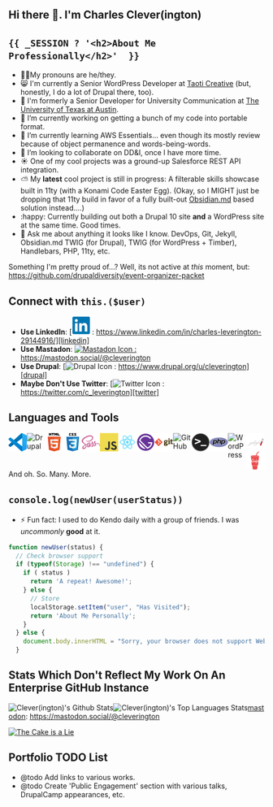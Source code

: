 ## Hi there 👋. I'm Charles Clever(ington)

## `{{ _SESSION ? '<h2>About Me Professionally</h2>'  }}`

- 🏳️‍🌈My pronouns are he/they.
- 😸 I'm currently a Senior WordPress Developer at [Taoti Creative](https://taoti.com/) (but, honestly, I do a lot of Drupal there, too).
- :metal: I'm formerly a Senior Developer for University Communication at [The University of Texas at Austin][utexas]. 
- 🔭 I’m currently working on getting a bunch of my code into portable format.
- 🌱 I’m currently learning AWS Essentials... even though its mostly review because of object permanence and words-being-words.
- 👯 I’m looking to collaborate on DD&I, once I have more time.
- :sunny: One of my cool projects was a ground-up Salesforce REST API integration.
- ⛅ My **latest** cool project is still in progress: A filterable skills showcase built in 11ty (with a Konami Code Easter Egg).  (Okay, so I MIGHT just be dropping that 11ty build in favor of a fully built-out [Obsidian.md](Obsidian.md) based solution instead....)
- :happy: Currently building out both a Drupal 10 site **and** a WordPress site at the same time. Good times.
- 💬 Ask me about anything it looks like I know. DevOps, Git, Jekyll, Obsidian.md TWIG (for Drupal), TWIG (for WordPress + Timber), Handlebars, PHP, 11ty, etc.

Something I'm pretty proud of...? Well, its not active at *this* moment, but: https://github.com/drupaldiversity/event-organizer-packet 

## Connect with `this.($user)`

- **Use LinkedIn**: [<img alt="LinkedIn Icon" width="36px" src="https://raw.githubusercontent.com/devicons/devicon/1119b9f84c0290e0f0b38982099a2bd027a48bf1/icons/linkedin/linkedin-original.svg" /> : https://www.linkedin.com/in/charles-leverington-29144916/][linkedin]
- **Use Mastadon**: <a rel="me" href="https://mastodon.social/@cleverington"><img alt="Mastadon Icon" width="36px " src="https://upload.wikimedia.org/wikipedia/commons/thumb/d/d5/Mastodon_logotype_%28simple%29_new_hue.svg/800px-Mastodon_logotype_%28simple%29_new_hue.svg.png" /> : https://mastodon.social/@cleverington</a>
- **Use Drupal**: [<img alt="Drupal Icon" width="36px" src="https://img.icons8.com/color/2x/drupal.png" /> : https://www.drupal.org/u/cleverington][drupal]
- **Maybe Don't Use Twitter**: [<img alt="Twitter Icon" width="36px " src="https://www.iitk.ac.in/dord/images/icons/twitter-icon-no-background-11.png" /> : https://twitter.com/c_leverington][twitter]


## Languages and Tools

<img align="left" alt="Visual Studio Code" width="36px" src="https://raw.githubusercontent.com/github/explore/80688e429a7d4ef2fca1e82350fe8e3517d3494d/topics/visual-studio-code/visual-studio-code.png" />
<img align="left" alt="Drupal" width="36px" src="https://img.icons8.com/color/2x/drupal.png" />
<img align="left" alt="HTML5" width="36px" src="https://raw.githubusercontent.com/github/explore/80688e429a7d4ef2fca1e82350fe8e3517d3494d/topics/html/html.png" />
<img align="left" alt="CSS3" width="36px" src="https://raw.githubusercontent.com/github/explore/80688e429a7d4ef2fca1e82350fe8e3517d3494d/topics/css/css.png" />
<img align="left" alt="Sass" width="36px" src="https://raw.githubusercontent.com/github/explore/80688e429a7d4ef2fca1e82350fe8e3517d3494d/topics/sass/sass.png" />
<img align="left" alt="JavaScript" width="36px" src="https://raw.githubusercontent.com/github/explore/80688e429a7d4ef2fca1e82350fe8e3517d3494d/topics/javascript/javascript.png" />
<img align="left" alt="React" width="36px" src="https://raw.githubusercontent.com/github/explore/80688e429a7d4ef2fca1e82350fe8e3517d3494d/topics/react/react.png" />
<img align="left" alt="Gatsby" width="36px" src="https://raw.githubusercontent.com/github/explore/e94815998e4e0713912fed477a1f346ec04c3da2/topics/gatsby/gatsby.png" />
<img align="left" alt="Git" width="36px" src="https://raw.githubusercontent.com/github/explore/80688e429a7d4ef2fca1e82350fe8e3517d3494d/topics/git/git.png" />
<img align="left" alt="GitHub" width="36px" src="https://dl2.macupdate.com/images/icons256/39062.png?d=1522354604" />
<img align="left" alt="Terminal" width="36px" src="https://raw.githubusercontent.com/github/explore/80688e429a7d4ef2fca1e82350fe8e3517d3494d/topics/terminal/terminal.png" />
<img align="left" alt="PHP" width="36px" src="https://raw.githubusercontent.com/github/explore/80688e429a7d4ef2fca1e82350fe8e3517d3494d/topics/php/php.png" />
<img align="left" alt="WordPress" width="36px" src="https://image.flaticon.com/icons/png/512/168/168810.png" />
<img align="left" alt="Jekyll" width="36px" src="https://raw.githubusercontent.com/github/explore/80688e429a7d4ef2fca1e82350fe8e3517d3494d/topics/jekyll/jekyll.png" />
<img align="left" alt="Gulp" width="36px" src="https://raw.githubusercontent.com/github/explore/80688e429a7d4ef2fca1e82350fe8e3517d3494d/topics/gulp/gulp.png" />
And oh. So. Many. More.

## `console.log(newUser(userStatus))`
- ⚡ Fun fact: I used to do Kendo daily with a group of friends. I was *uncommonly* **good** at it.

``` javascript
function newUser(status) {
  // Check browser support
  if (typeof(Storage) !== "undefined") {
    if ( status )
      return 'A repeat! Awesome!';
    } else {
      // Store
      localStorage.setItem("user", "Has Visited");
      return 'About Me Personally';
    }
  } else {
    document.body.innerHTML = "Sorry, your browser does not support Web Storage...";
  }
```

## Stats Which Don't Reflect My Work On An Enterprise GitHub Instance

<img align="left" alt="Clever(ington)'s Github Stats" src="https://github-readme-stats.vercel.app/api?username=cleverington&show_icons=true&hide_border=true&count_private=true" />

<img align="left" alt="Clever(ington)'s Top Languages Stats" src="https://github-readme-stats.vercel.app/api/top-langs/?username=cleverington&layout=compact&hide_border=true&count_private=true" />

[linkedin]: https://www.linkedin.com/in/charles-leverington-29144916/
[utexas]: https://utexas.edu
[twitter]: https://twitter.com/c_leverington
[drupal]: https://www.drupal.org/u/cleverington
<a rel="me" href="https://mastodon.social/@cleverington">mastodon</a>: https://mastodon.social/@cleverington

[<img alt="The Cake is a Lie" width="36px " src="https://via.placeholder.com/15/ffffff/ffffff?text=+" />](https://www.pinterest.com/pin/378724649892043199/)

## Portfolio TODO List
- @todo Add links to various works.
- @todo Create 'Public Engagement' section with various talks, DrupalCamp appearances, etc.
